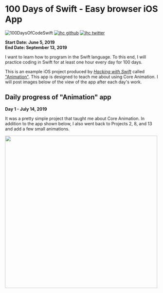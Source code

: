 # 100 Days of Swift - Easy browser iOS App

![100DaysOfCodeSwift](https://img.shields.io/badge/100DaysOfCode-Swift-FA7343.svg?style=flat&logo=swift)
[![jhc github](https://img.shields.io/badge/GitHub-matheuslenke-lightgrey.svg?style=flat&logo=github)](https://github.com/matheuslenke)
[![jhc twitter](https://img.shields.io/twitter/follow/lenkeDev?style=flat-square)](https://twitter.com/lenkeDev)


**Start Date: June 5, 2019  
End Date: September 13, 2019**

I want to learn how to program in the Swift language. To this end, I will practice coding in Swift for at least one hour every day for 100 days.

This is an example iOS project produced by [*Hacking with Swift*](https://www.hackingwithswift.com/read) called ["Animation"](https://www.hackingwithswift.com/read/15/overview). This app is designed to teach me about using Core Animation. I will post images below of the view of the app after each day's work.

## Daily progress of "Animation" app

**Day 1 - July 14, 2019**

It was a  pretty simple project that taught me about Core Animation. In addition to the app shown below, I also went back to Projects 2, 8, and 13 and add a few small animations.

<img src="progress_screenshots/ezgif.com-video-to-gif.gif" width="500"/>

